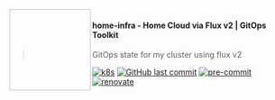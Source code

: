  <img sr c="https://camo.githubusercontent.com/bd0df216af51c1525f14e62155608e448562cb4033554e001a0ac2009e545aec/68747470733a2f2f726173706265726e657465732e6769746875622e696f2f696d672f6c6f676f2e737667" align="left" width="144px" height="144px"/>

#### home-infra - Home Cloud via Flux v2 | GitOps Toolkit

> GitOps state for my cluster using flux v2

[![k8s](https://img.shields.io/badge/k8s-v1.27.1-green?style=flat-square)](https://k8s.io/)
[![GitHub last commit](https://img.shields.io/github/last-commit/mgueye01/homelab?style=flat-square)](https://github.com/mgueye01/homelab/commits/master)
[![pre-commit](https://img.shields.io/badge/pre--commit-enabled-brightgreen?logo=pre-commit&logoColor=white&style=for-the-badge?style=flat-square)](https://github.com/pre-commit/pre-commit)
[![renovate](https://img.shields.io/badge/renovate-enabled-brightgreen?style=flat-square&logo=renovatebot&logoColor=white)](https://github.com/renovatebot/renovate)

<br />
